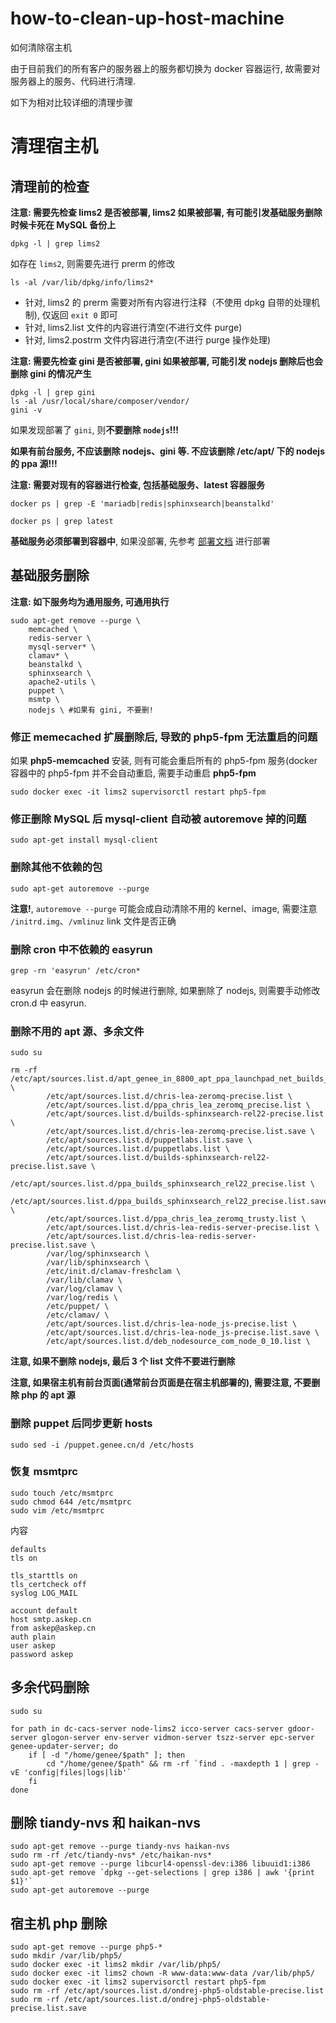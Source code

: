 # how-to-clean-up-host-machine

如何清除宿主机

由于目前我们的所有客户的服务器上的服务都切换为 docker 容器运行, 故需要对服务器上的服务、代码进行清理.

如下为相对比较详细的清理步骤

# 清理宿主机


## 清理前的检查


**注意: 需要先检查 lims2 是否被部署, lims2 如果被部署, 有可能引发基础服务删除时候卡死在 MySQL 备份上**
```
dpkg -l | grep lims2
```

如存在 `lims2`, 则需要先进行 prerm 的修改

```
ls -al /var/lib/dpkg/info/lims2*
```

* 针对, lims2 的 prerm 需要对所有内容进行注释（不使用 dpkg 自带的处理机制), 仅返回 `exit 0` 即可
* 针对, lims2.list 文件的内容进行清空(不进行文件 purge)
* 针对, lims2.postrm 文件内容进行清空(不进行 purge 操作处理)

**注意: 需要先检查 gini 是否被部署, gini 如果被部署, 可能引发 nodejs 删除后也会删除 gini 的情况产生**

```
dpkg -l | grep gini
ls -al /usr/local/share/composer/vendor/
gini -v
```

如果发现部署了 `gini`, 则**不要删除 `nodejs`!!!** 

**如果有前台服务, 不应该删除 nodejs、gini 等. 不应该删除 /etc/apt/ 下的 nodejs 的 ppa 源!!!**


**注意: 需要对现有的容器进行检查, 包括基础服务、latest 容器服务**

```
docker ps | grep -E 'mariadb|redis|sphinxsearch|beanstalkd'
```

```
docker ps | grep latest
```

**基础服务必须部署到容器中**, 如果没部署, 先参考 [部署文档](https://github.com/genee-tools/lims2-deploy-doc) 进行部署

## 基础服务删除

**注意: 如下服务均为通用服务, 可通用执行**

```
sudo apt-get remove --purge \
    memcached \
    redis-server \
    mysql-server* \
    clamav* \
    beanstalkd \
    sphinxsearch \
    apache2-utils \
    puppet \
    msmtp \
    nodejs \ #如果有 gini, 不要删!
```

### 修正 memecached 扩展删除后, 导致的 php5-fpm 无法重启的问题

如果 **php5-memcached** 安装, 则有可能会重启所有的 php5-fpm 服务(docker 容器中的 php5-fpm 并不会自动重启, 需要手动重启 **php5-fpm**

```
sudo docker exec -it lims2 supervisorctl restart php5-fpm
```

### 修正删除 MySQL 后 mysql-client 自动被 autoremove 掉的问题

```
sudo apt-get install mysql-client
```

### 删除其他不依赖的包

```
sudo apt-get autoremove --purge
```

**注意!**, `autoremove --purge` 可能会成自动清除不用的 kernel、image, 需要注意 `/initrd.img`、`/vmlinuz` link 文件是否正确

### 删除 cron 中不依赖的 easyrun

```
grep -rn 'easyrun' /etc/cron*
```

easyrun 会在删除 nodejs 的时候进行删除, 如果删除了 nodejs, 则需要手动修改 cron.d 中 easyrun.


### 删除不用的 apt 源、多余文件

```
sudo su 

rm -rf /etc/apt/sources.list.d/apt_genee_in_8800_apt_ppa_launchpad_net_builds_sphinxsearch_rel22_ubuntu.list \
        /etc/apt/sources.list.d/chris-lea-zeromq-precise.list \
        /etc/apt/sources.list.d/ppa_chris_lea_zeromq_precise.list \
        /etc/apt/sources.list.d/builds-sphinxsearch-rel22-precise.list \
        /etc/apt/sources.list.d/chris-lea-zeromq-precise.list.save \
        /etc/apt/sources.list.d/puppetlabs.list.save \
        /etc/apt/sources.list.d/puppetlabs.list \
        /etc/apt/sources.list.d/builds-sphinxsearch-rel22-precise.list.save \
        /etc/apt/sources.list.d/ppa_builds_sphinxsearch_rel22_precise.list \
        /etc/apt/sources.list.d/ppa_builds_sphinxsearch_rel22_precise.list.save \
        /etc/apt/sources.list.d/ppa_chris_lea_zeromq_trusty.list \
        /etc/apt/sources.list.d/chris-lea-redis-server-precise.list \
        /etc/apt/sources.list.d/chris-lea-redis-server-precise.list.save \
        /var/log/sphinxsearch \
        /var/lib/sphinxsearch \
        /etc/init.d/clamav-freshclam \
        /var/lib/clamav \
        /var/log/clamav \
        /var/log/redis \
        /etc/puppet/ \
        /etc/clamav/ \
        /etc/apt/sources.list.d/chris-lea-node_js-precise.list \
        /etc/apt/sources.list.d/chris-lea-node_js-precise.list.save \
        /etc/apt/sources.list.d/deb_nodesource_com_node_0_10.list \
```

**注意, 如果不删除 nodejs, 最后 3 个 list 文件不要进行删除**

**注意, 如果宿主机有前台页面(通常前台页面是在宿主机部署的), 需要注意, 不要删除 php 的 apt 源**

### 删除 puppet 后同步更新 hosts

```
sudo sed -i /puppet.genee.cn/d /etc/hosts
```

### 恢复 msmtprc 

```
sudo touch /etc/msmtprc
sudo chmod 644 /etc/msmtprc
sudo vim /etc/msmtprc
```

内容
```
defaults
tls on

tls_starttls on
tls_certcheck off
syslog LOG_MAIL

account default
host smtp.askep.cn
from askep@askep.cn
auth plain
user askep
password askep
```

## 多余代码删除

```
sudo su

for path in dc-cacs-server node-lims2 icco-server cacs-server gdoor-server glogon-server env-server vidmon-server tszz-server epc-server genee-updater-server; do
    if [ -d "/home/genee/$path" ]; then
        cd "/home/genee/$path" && rm -rf `find . -maxdepth 1 | grep -vE 'config|files|logs|lib'`
    fi
done

```

## 删除 tiandy-nvs 和 haikan-nvs

```
sudo apt-get remove --purge tiandy-nvs haikan-nvs
sudo rm -rf /etc/tiandy-nvs* /etc/haikan-nvs*
sudo apt-get remove --purge libcurl4-openssl-dev:i386 libuuid1:i386
sudo apt-get remove `dpkg --get-selections | grep i386 | awk '{print $1}'`
sudo apt-get autoremove --purge
```

## 宿主机 php 删除

```
sudo apt-get remove --purge php5-*
sudo mkdir /var/lib/php5/
sudo docker exec -it lims2 mkdir /var/lib/php5/
sudo docker exec -it lims2 chown -R www-data:www-data /var/lib/php5/
sudo docker exec -it lims2 supervisorctl restart php5-fpm
sudo rm -rf /etc/apt/sources.list.d/ondrej-php5-oldstable-precise.list
sudo rm -rf /etc/apt/sources.list.d/ondrej-php5-oldstable-precise.list.save
```
